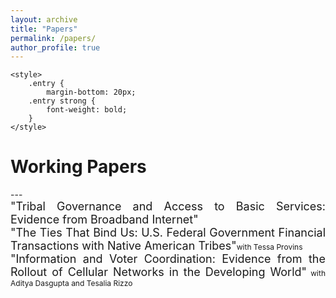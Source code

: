 ```yaml
---
layout: archive
title: "Papers"
permalink: /papers/
author_profile: true
---
```

    <style>
        .entry {
            margin-bottom: 20px;
        .entry strong {
            font-weight: bold;
        }
    </style>

<h1> Working Papers</h1>
---

<div class="entry">
<div style="font-size:18px;max-width:600px;text-align:justify">"Tribal Governance and Access to Basic Services: Evidence from Broadband Internet" 
</div>

<div class="entry">
<div style="font-size:18px;max-width:600px;text-align:justify">"The Ties That Bind Us: U.S. Federal Government Financial Transactions with Native American Tribes"<span style="font-size:12px;">with </strong>Tessa Provins</strong></span></div>
</div>

<div class="entry">
<div style="font-size:18px;max-width:600px;text-align:justify"> "Information and Voter Coordination: Evidence from the Rollout of Cellular Networks in the Developing World"<span style="font-size:12px;"> with </strong>Aditya Dasgupta</strong> and </strong>Tesalia Rizzo</strong></span></div>
</div>

